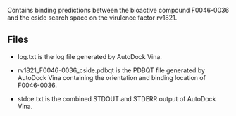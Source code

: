 Contains binding predictions between the bioactive compound F0046-0036 and the cside search space on the virulence factor rv1821.

## Files

- log.txt is the log file generated by AutoDock Vina.

- rv1821_F0046-0036_cside.pdbqt is the PDBQT file generated by AutoDock Vina containing the orientation and binding location of F0046-0036.

- stdoe.txt is the combined STDOUT and STDERR output of AutoDock Vina.

